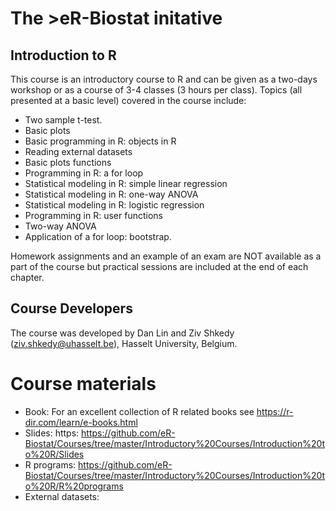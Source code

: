 # The >eR-Biostat initative
## Introduction to R 

This course is an introductory course to R and can be given as a  two-days workshop or as a course of 3-4 classes (3 hours per class).
Topics (all presented at a basic level) covered in the course include:

* Two sample t-test.
* Basic plots
* Basic programming in R: objects in R
* Reading external datasets
* Basic plots functions
* Programming in R: a for loop
* Statistical modeling in R: simple linear regression
* Statistical modeling in R: one-way ANOVA
* Statistical modeling in R: logistic regression
* Programming in R: user functions
* Two-way ANOVA
* Application of a for loop: bootstrap.

Homework assignments and an example of an exam are NOT available as a part of the course but practical sessions are included at the end of each chapter.

## Course Developers
The course was developed by Dan Lin and Ziv Shkedy (ziv.shkedy@uhasselt.be), Hasselt University, Belgium.

# Course materials
* Book: For an excellent collection of R related books see https://r-dir.com/learn/e-books.html
* Slides: https: https://github.com/eR-Biostat/Courses/tree/master/Introductory%20Courses/Introduction%20to%20R/Slides
* R programs: https://github.com/eR-Biostat/Courses/tree/master/Introductory%20Courses/Introduction%20to%20R/R%20programs
* External datasets: 
